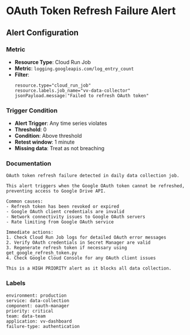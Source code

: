 # OAuth Token Refresh Failure Alert

## Alert Configuration

### Metric
- **Resource Type**: Cloud Run Job
- **Metric**: `logging.googleapis.com/log_entry_count`
- **Filter**: 
  ```
  resource.type="cloud_run_job"
  resource.labels.job_name="vv-data-collector"
  jsonPayload.message:"Failed to refresh OAuth token"
  ```

### Trigger Condition
- **Alert Trigger**: Any time series violates
- **Threshold**: 0
- **Condition**: Above threshold
- **Retest window**: 1 minute
- **Missing data**: Treat as not breaching

### Documentation
```
OAuth token refresh failure detected in daily data collection job.

This alert triggers when the Google OAuth token cannot be refreshed, preventing access to Google Drive API.

Common causes:
- Refresh token has been revoked or expired
- Google OAuth client credentials are invalid
- Network connectivity issues to Google OAuth servers
- Rate limiting from Google OAuth service

Immediate actions:
1. Check Cloud Run Job logs for detailed OAuth error messages
2. Verify OAuth credentials in Secret Manager are valid
3. Regenerate refresh token if necessary using get_google_refresh_token.py
4. Check Google Cloud Console for any OAuth client issues

This is a HIGH PRIORITY alert as it blocks all data collection.
```

### Labels
```
environment: production
service: data-collection
component: oauth-manager
priority: critical
team: data-team
application: vv-dashboard
failure-type: authentication
```
